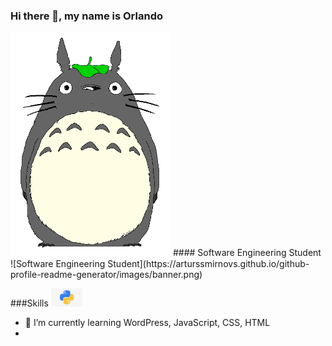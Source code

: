
### Hi there 👋, my name is Orlando
<img src="https://github.com/phenomhunter/phenomhunter/blob/main/sprites/FreePiercingHamster-max-1mb.gif" width="256" />
#### Software Engineering Student
![Software Engineering Student](https://arturssmirnovs.github.io/github-profile-readme-generator/images/banner.png)


###Skills
<img src="https://github.com/phenomhunter/phenomhunter/blob/main/images/python.jpg" width="50"/>

- 🌱 I’m currently learning WordPress, JavaScript, CSS, HTML 
- 





